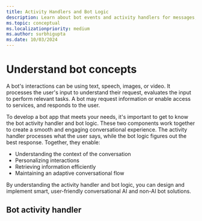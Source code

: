 ```yaml
---
title: Activity Handlers and Bot Logic
description: Learn about bot events and activity handlers for messages, channels, teams, members, mentions, auth, and card actions.
ms.topic: conceptual
ms.localizationpriority: medium
ms.author: surbhigupta
ms.date: 10/03/2024
---
```


# Understand bot concepts

A bot's interactions can be using text, speech, images, or video. It processes the user's input to understand their request, evaluates the input to perform relevant tasks. A bot may request information or enable access to services, and responds to the user.

To develop a bot app that meets your needs, it's important to get to know the bot activity handler and bot logic. These two components work together to create a smooth and engaging conversational experience. The activity handler processes what the user says, while the bot logic figures out the best response. Together, they enable:

- Understanding the context of the conversation
- Personalizing interactions
- Retrieving information efficiently
- Maintaining an adaptive conversational flow

By understanding the activity handler and bot logic, you can design and implement smart, user-friendly conversational AI and non-AI bot solutions.

## Bot activity handler

